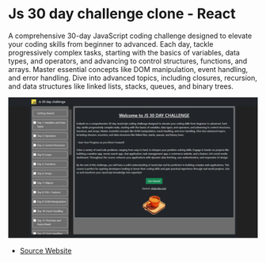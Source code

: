 # Js 30 day challenge clone - React 

A comprehensive 30-day JavaScript coding challenge designed to elevate your coding skills from beginner to advanced. Each day, tackle progressively complex tasks, starting with the basics of variables, data types, and operators, and advancing to control structures, functions, and arrays. Master essential concepts like DOM manipulation, event handling, and error handling. Dive into advanced topics, including closures, recursion, and data structures like linked lists, stacks, queues, and binary trees.

<img src="./Screenshot.png">

- [Source Website](https://chaicode.com)